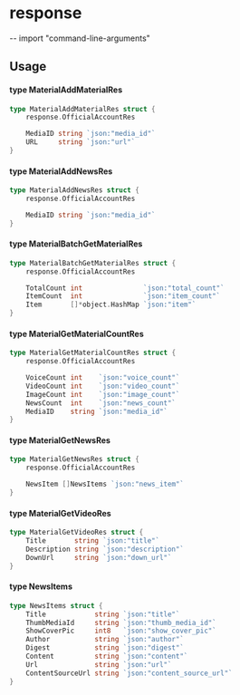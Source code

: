 # response
--
    import "command-line-arguments"


## Usage

#### type MaterialAddMaterialRes

```go
type MaterialAddMaterialRes struct {
	response.OfficialAccountRes

	MediaID string `json:"media_id"`
	URL     string `json:"url"`
}
```


#### type MaterialAddNewsRes

```go
type MaterialAddNewsRes struct {
	response.OfficialAccountRes

	MediaID string `json:"media_id"`
}
```


#### type MaterialBatchGetMaterialRes

```go
type MaterialBatchGetMaterialRes struct {
	response.OfficialAccountRes

	TotalCount int               `json:"total_count"`
	ItemCount  int               `json:"item_count"`
	Item       []*object.HashMap `json:"item"`
}
```


#### type MaterialGetMaterialCountRes

```go
type MaterialGetMaterialCountRes struct {
	response.OfficialAccountRes

	VoiceCount int    `json:"voice_count"`
	VideoCount int    `json:"video_count"`
	ImageCount int    `json:"image_count"`
	NewsCount  int    `json:"news_count"`
	MediaID    string `json:"media_id"`
}
```


#### type MaterialGetNewsRes

```go
type MaterialGetNewsRes struct {
	response.OfficialAccountRes

	NewsItem []NewsItems `json:"news_item"`
}
```


#### type MaterialGetVideoRes

```go
type MaterialGetVideoRes struct {
	Title       string `json:"title"`
	Description string `json:"description"`
	DownUrl     string `json:"down_url"`
}
```


#### type NewsItems

```go
type NewsItems struct {
	Title            string `json:"title"`
	ThumbMediaId     string `json:"thumb_media_id"`
	ShowCoverPic     int8   `json:"show_cover_pic"`
	Author           string `json:"author"`
	Digest           string `json:"digest"`
	Content          string `json:"content"`
	Url              string `json:"url"`
	ContentSourceUrl string `json:"content_source_url"`
}
```
